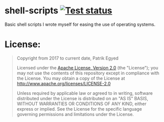 # shell-scripts [![Test status](https://travis-ci.org/Pregnor/shell-scripts.svg?branch=master)](https://travis-ci.org/Pregnor/shell-scripts)
Basic shell scripts I wrote myself for easing the use of operating systems.

# License:
> Copyright from 2017 to current date, Patrik Egyed
>
> Licensed under the [Apache License, Version 2.0](http://www.apache.org/licenses/LICENSE-2.0) (the "License"); you may not use the contents of this repository except in compliance with the License.
> You may obtain a copy of the License at http://www.apache.org/licenses/LICENSE-2.0
>
> Unless required by applicable law or agreed to in writing, software distributed under the License is distributed on an "AS IS" BASIS, WITHOUT WARRANTIES OR CONDITIONS OF ANY KIND, either express or implied. See the License for the specific language governing permissions and limitations under the License.